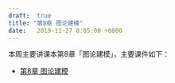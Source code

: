 ```yaml
---
draft:  true
title: "第8章 图论建模"
date:   2019-11-27 8:05:00 +0800
---
```


本周主要讲课本第8章「图论建模」，主要课件如下：

- [第8章 图论建模](./chap08.pdf)
